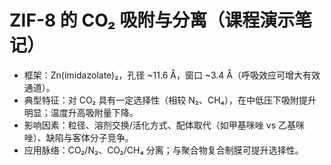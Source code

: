 # ZIF-8 的 CO₂ 吸附与分离（课程演示笔记）
- 框架：Zn(imidazolate)₂，孔径 ~11.6 Å，窗口 ~3.4 Å（呼吸效应可增大有效通道）。
- 典型特征：对 CO₂ 具有一定选择性（相较 N₂、CH₄），在中低压下吸附提升明显；温度升高吸附量下降。
- 影响因素：粒径、溶剂交换/活化方式、配体取代（如甲基咪唑 vs 乙基咪唑）、缺陷与客体分子竞争。
- 应用脉络：CO₂/N₂、CO₂/CH₄ 分离；与聚合物复合制膜可提升选择性。
